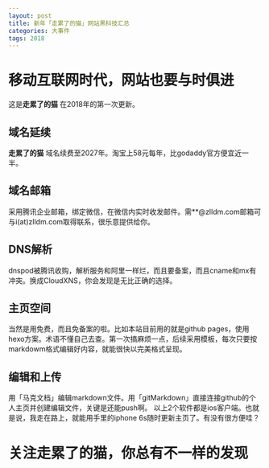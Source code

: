 ```yaml
---
layout: post
title: 新年「走累了的猫」网站黑科技汇总
categories: 大事件
tags: 2018
---
```


# 移动互联网时代，网站也要与时俱进 #

这是**走累了的猫** 在2018年的第一次更新。

## 域名延续

**走累了的猫** 域名续费至2027年。淘宝上58元每年，比godaddy官方便宜近一半。

## 域名邮箱

采用腾讯企业邮箱，绑定微信，在微信内实时收发邮件。需**@zlldm.com邮箱可与i(at)zlldm.com取得联系，很乐意提供给你。

## DNS解析

dnspod被腾讯收购，解析服务和阿里一样烂，而且要备案，而且cname和mx有冲突。换成CloudXNS，你会发现是无比正确的选择。

## 主页空间

当然是用免费，而且免备案的啦。比如本站目前用的就是github pages，使用hexo方案。术语不懂自己去查。第一次搞麻烦一点，后续采用模板，每次只要按markdowm格式编辑好内容，就能很快以完美格式呈现。

## 编辑和上传

用「马克文档」编辑markdown文件。用「gitMarkdown」直接连接github的个人主页并创建编辑文件，关键是还能push啊。
以上2个软件都是ios客户端。也就是说，我走在路上，就能用手里的iphone 6s随时更新主页了。有没有很方便哇？

# 关注走累了的猫，你总有不一样的发现 #
